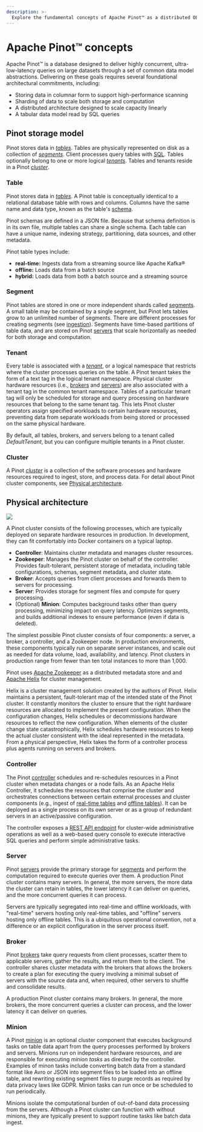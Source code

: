 ```yaml
---
description: >-
  Explore the fundamental concepts of Apache Pinot™ as a distributed OLAP database.
---
```


# Apache Pinot™ concepts

Apache Pinot™ is a database designed to deliver highly concurrent, ultra-low-latency queries on large datasets through a set of common data model abstractions. Delivering on these goals requires several foundational architectural commitments, including:

* Storing data in columnar form to support high-performance scanning
* Sharding of data to scale both storage and computation
* A distributed architecture designed to scale capacity linearly
* A tabular data model read by SQL queries

## Pinot storage model

Pinot stores data in [_tables_](https://docs.pinot.apache.org/pinot-components/table). Tables are physically represented on disk as a collection of [_segments_](https://docs.pinot.apache.org/pinot-components/segment). Client processes query tables with [SQL](https://docs.pinot.apache.org/user-guide/user-guide-query/pinot-query-language). Tables optionally belong to one or more logical [_tenants_](components/cluster/tenant.md). Tables and tenants reside in a Pinot [_cluster_](components/cluster/).

### Table

Pinot stores data in [_tables_](components/table/). A Pinot table is conceptually identical to a relational database table with rows and columns. Columns have the same name and data type, known as the table's [schema](components/table/schema.md).

Pinot schemas are defined in a JSON file. Because that schema definition is in its own file, multiple tables can share a single schema. Each table can have a unique name, indexing strategy, partitioning, data sources, and other metadata.

Pinot table types include:
-  **real-time:** Ingests data from a streaming source like Apache Kafka®
- **offline:** Loads data from a batch source
- **hybrid:** Loads data from both a batch source and a streaming source

### Segment

Pinot tables are stored in one or more independent shards called [segments](components/table/segment/). A small table may be contained by a single segment, but Pinot lets tables grow to an unlimited number of segments. There are different processes for creating segments (see [ingestion](/developers/advanced/data-ingestion)). Segments have time-based partitions of table data, and are stored on Pinot [servers](components/cluster/server) that scale horizontally as needed for both storage and computation.

### Tenant

Every table is associated with a [_tenant_](components/cluster/tenant.md), or a logical namespace that restricts where the cluster processes queries on the table. A Pinot tenant takes the form of a text tag in the logical tenant namespace. Physical cluster hardware resources (i.e., [brokers](components/cluster/broker.md) and [servers](components/cluster/server.md)) are also associated with a tenant tag in the common tenant namespace. Tables of a particular tenant tag will only be scheduled for storage and query processing on hardware resources that belong to the same tenant tag. This lets Pinot cluster operators assign specified workloads to certain hardware resources,  preventing data from separate workloads from being stored or processed on the same physical hardware.

By default, all tables, brokers, and servers belong to a tenant called _DefaultTenant_, but you can configure multiple tenants in a Pinot cluster.

### Cluster

A Pinot [_cluster_](components/cluster/) is a collection of the software processes and hardware resources required to ingest, store, and process data. For detail about Pinot cluster components, see [Physical architecture](#physical-architecture).


## Physical architecture

![](../.gitbook/assets/Pinot-Components.svg)

A Pinot cluster consists of the following processes, which are typically deployed on separate hardware resources in production. In development, they can fit comfortably into Docker containers on a typical laptop.

* **Controller**: Maintains cluster metadata and manages cluster resources.
* **Zookeeper**: Manages the Pinot cluster on behalf of the controller. Provides fault-tolerant, persistent storage of metadata, including table configurations, schemas, segment metadata, and cluster state.
* **Broker**: Accepts queries from client processes and forwards them to servers for processing.
* **Server**: Provides storage for segment files and compute for query processing.
* (Optional) **Minion**: Computes background tasks other than query processing, minimizing impact on query latency. Optimizes segments, and builds additional indexes to ensure performance (even if data is deleted). 

The simplest possible Pinot cluster consists of four components: a server, a broker, a controller, and a Zookeeper node. In production environments, these components typically run on separate server instances, and scale out as needed for data volume, load, availability, and latency. Pinot clusters in production range from fewer than ten total instances to more than 1,000.

Pinot uses [Apache Zookeeper](https://zookeeper.apache.org/) as a distributed metadata store and and [Apache Helix](http://helix.apache.org/) for cluster management.

Helix is a cluster management solution created by the authors of Pinot. Helix maintains a persistent, fault-tolerant map of the intended state of the Pinot cluster. It constantly monitors the cluster to ensure that the right hardware resources are allocated to implement the present configuration. When the configuration changes, Helix schedules or decommissions hardware resources to reflect the new configuration. When elements of the cluster change state catastrophically, Helix schedules hardware resources to keep the actual cluster consistent with the ideal represented in the metadata. From a physical perspective, Helix takes the form of a controller process plus agents running on servers and brokers.

### Controller

The Pinot [controller](components/cluster/controller.md) schedules and re-schedules resources in a Pinot cluster when metadata changes or a node fails. As an Apache Helix Controller, it schedules the resources that comprise the cluster and orchestrates connections between certain external processes and cluster components (e.g., ingest of [real-time tables](data-import/pinot-stream-ingestion) and [offline tables](data-import/batch-ingestion)). It can be deployed as a single process on its own server or as a group of redundant servers in an active/passive configuration. 

The controller exposes a [REST API endpoint](/users/api/controller-api-reference) for cluster-wide administrative operations as well as a web-based query console to execute interactive SQL queries and perform simple administrative tasks.

### Server

Pinot [servers](components/cluster/server.md) provide the primary storage for [segments](components/table/segment/) and perform the computation required to execute queries over them. A production Pinot cluster contains many servers. In general, the more servers, the more data the cluster can retain in tables, the lower latency it can deliver on queries, and the more concurrent queries it can process.

Servers are typically segregated into real-time and offline workloads, with "real-time" servers hosting only real-time tables, and "offline" servers hosting only offline tables. This is a ubiquitous operational convention, not a difference or an explicit configuration in the server process itself.

### Broker

Pinot [brokers](components/cluster/broker.md) take query requests from client processes, scatter them to applicable servers, gather the results, and return them to the client. The controller shares cluster metadata with the brokers that allows the brokers to create a plan for executing the query involving a minimal subset of servers with the source data and, when required, other servers to shuffle and consolidate results. 

A production Pinot cluster contains many brokers. In general, the more brokers, the more concurrent queries a cluster can process, and the lower latency it can deliver on queries.

### Minion

A Pinot [minion](components/cluster/minion.md) is an optional cluster component that executes background tasks on table data apart from the query processes performed by brokers and servers. Minions run on independent hardware resources, and are responsible for executing _minion tasks_ as directed by the controller. Examples of minon tasks include converting batch data from a standard format like Avro or JSON into segment files to be loaded into an offline table, and rewriting existing segment files to purge records as required by data privacy laws like GDPR. Minion tasks can run once or be scheduled to run periodically.

Minions isolate the computational burden of out-of-band data processing from the servers. Although a Pinot cluster can function with without minions, they are typically present to support routine tasks like batch data ingest. 
